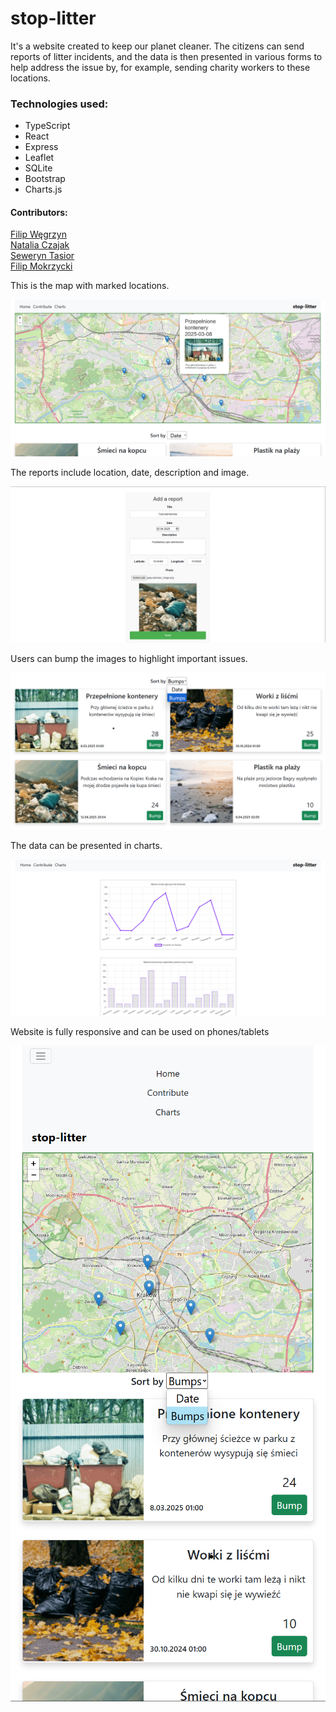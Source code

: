 # stop-litter

It's a website created to keep our planet cleaner. The citizens can send reports of litter incidents, and the data is then presented in various forms to help address the issue by, for example, sending charity workers to these locations.

### Technologies used:

- TypeScript
- React
- Express
- Leaflet
- SQLite
- Bootstrap
- Charts.js

#### Contributors:

[Filip Węgrzyn](https://github.com/wegorz13)  
[Natalia Czajak](https://github.com/nczajak)  
[Seweryn Tasior](https://github.com/Sewery)  
[Filip Mokrzycki](https://github.com/Filipmok-agh)

This is the map with marked locations.

![alt text](./images/map.png)

The reports include location, date, description and image.

![alt text](./images/form.png)

Users can bump the images to highlight important issues.

![alt text](./images/bumps.png)

The data can be presented in charts.

![alt text](./images/charts.png)

Website is fully responsive and can be used on phones/tablets

<div style="display: flex; flex-direction: column; justify-content: center; align-items: center;">
    <img src="./images/phone-map.png" alt="Map on phone">
    <img src="./images/phone-bumps.png" alt="Bumps on phone">
</div>


